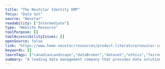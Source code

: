 ```yaml
---
title: "The Neutstar Identity DMP"
focus: "Data Set"
source: "Neustar"
readability: ["Intermediate"]
type: "Website Resource"
toolPurpose: []
toolAccessibilityIssues: []
openSource: false
link: "https://www.home.neustar/resources/product-literature/neustar-identity-data-management-platform"
keywords: []
learnTags: ["canadianLandscape","dataBroker","dataset","ethics","fairness","inclusivePractice"]
summary: "A leading data management company that provides data solutions to businesses, serving more than 8,000 clients worldwide. "
---
```


